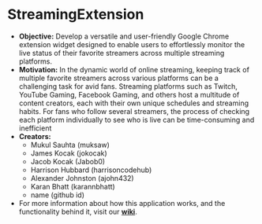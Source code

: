 # StreamingExtension
- **Objective:** Develop a versatile and user-friendly Google Chrome extension widget designed to enable users to effortlessly monitor the live status of their favorite streamers across multiple streaming platforms.
- **Motivation:** In the dynamic world of online streaming, keeping track of multiple favorite streamers across various platforms can be a challenging task for avid fans. Streaming platforms such as Twitch, YouTube Gaming, Facebook Gaming, and others host a multitude of content creators, each with their own unique schedules and streaming habits. For fans who follow several streamers, the process of checking each platform individually to see who is live can be time-consuming and inefficient
- **Creators:**
  - Mukul Sauhta (muksaw)
  - James Kocak (jokocak)
  - Jacob Kocak (Jabob0)
  - Harrison Hubbard (harrisoncodehub) 
  - Alexander Johnston (ajohn432)
  - Karan Bhatt (karannbhatt)
  - name (github id)
- For more information about how this application works, and the functionality behind it, visit our [**wiki**](https://github.com/muksaw/StreamingExtension/wiki).
